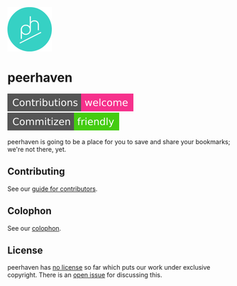 [![peerhaven logo](img/ph-circle-green-white-100.png)](https://peerhaven.net/)

# peerhaven

[![Contributions welcome](img/contributions-welcome.svg)](CONTRIBUTING.md)
[![Commitizen friendly](img/commitizen-friendly.svg)](http://commitizen.github.io/cz-cli/)

peerhaven is going to be a place for you to save and share your bookmarks; we're not there, yet.

## Contributing

See our [guide for contributors](CONTRIBUTING.md).

## Colophon

See our [colophon](COLOPHON.md).

## License

peerhaven has [no license](https://choosealicense.com/no-permission/) so far which puts our work under exclusive copyright.
There is an [open issue](https://github.com/peerhaven/peerhaven/issues/1) for discussing this.
